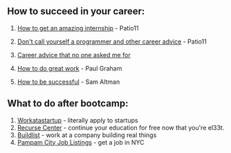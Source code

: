 ## How to succeed in your career:

1. [How to get an amazing internship](https://x.com/patio11/status/1344313750334046210) - Patio11

2. [Don't call yourself a programmer and other career advice](https://www.kalzumeus.com/2011/10/28/dont-call-yourself-a-programmer/) - Patio11

3. [Career advice that no one asked me for](https://x.com/gokulns/status/1810598394286497854)

4. [How to do great work](https://www.paulgraham.com/greatwork.html) - Paul Graham

5. [How to be successful](https://blog.samaltman.com/how-to-be-successful) - Sam Altman

## What to do after bootcamp:

1. [Workatastartup](https://workatastartup.com/) - literally apply to startups
2. [Recurse Center](https://www.recurse.com) - continue your education for free now that you're el33t.
3. [Buildlist](https://www.buildlist.xyz/) - work at a company building real things
4. [Pampam City Job Listings](https://www.pampam.city/p/Pd82Tp8aq5EfxTP3yJhu) - get a job in NYC
